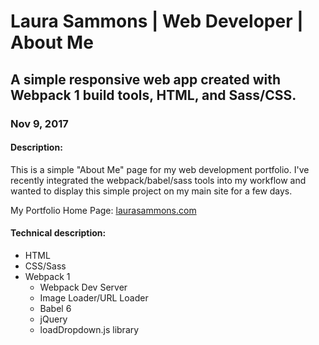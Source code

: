 # Laura Sammons | Web Developer | About Me

## A simple responsive web app created with Webpack 1 build tools, HTML, and Sass/CSS.

### Nov 9, 2017

#### Description:

This is a simple "About Me" page for my web development portfolio. I've recently integrated the webpack/babel/sass tools into my workflow and wanted to display this simple project on my main site for a few days.

My Portfolio Home Page:  [laurasammons.com](https://laurasammons.com/ "Web Development Portfolio for Laura Sammons")

#### Technical description:
* HTML  
* CSS/Sass  
* Webpack 1
  * Webpack Dev Server
  * Image Loader/URL Loader
  * Babel 6
  * jQuery
  * loadDropdown.js library
